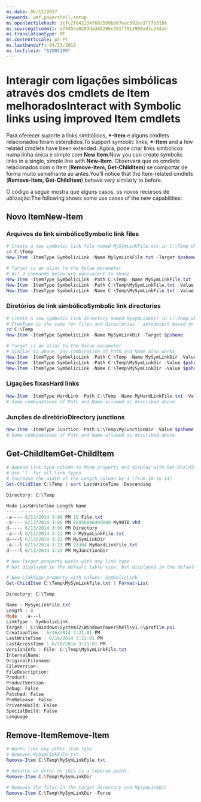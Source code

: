 ```yaml
---
ms.date: 06/12/2017
keywords: wmf,powershell,setup
ms.openlocfilehash: 3cfc2f042234f682599bb67eac592ea3f77b31b6
ms.sourcegitcommit: e7445ba8203da304286c591ff513900ad1c244a4
ms.translationtype: MT
ms.contentlocale: pt-PT
ms.lasthandoff: 04/23/2019
ms.locfileid: "62085189"
---
```

# <a name="interact-with-symbolic-links-using-improved-item-cmdlets"></a><span data-ttu-id="8610a-102">Interagir com ligações simbólicas através dos cmdlets de Item melhorados</span><span class="sxs-lookup"><span data-stu-id="8610a-102">Interact with Symbolic links using improved Item cmdlets</span></span>

<span data-ttu-id="8610a-103">Para oferecer suporte a links simbólicos,  **\*-Item** e alguns cmdlets relacionados foram estendidos.</span><span class="sxs-lookup"><span data-stu-id="8610a-103">To support symbolic links, **\*-Item** and a few related cmdlets have been extended.</span></span> <span data-ttu-id="8610a-104">Agora, pode criar links simbólicos numa linha única e simple com **New Item**.</span><span class="sxs-lookup"><span data-stu-id="8610a-104">Now you can create symbolic links in a single, simple line with **New-Item**.</span></span> <span data-ttu-id="8610a-105">Observará que os cmdlets relacionados com o Item (**Remove-Item, Get-ChildItem**) se comportar de forma muito semelhante ao antes.</span><span class="sxs-lookup"><span data-stu-id="8610a-105">You’ll notice that the Item-related cmdlets (**Remove-Item, Get-ChildItem**) behave very similarly to before.</span></span>

<span data-ttu-id="8610a-106">O código a seguir mostra que alguns casos, os novos recursos de utilização:</span><span class="sxs-lookup"><span data-stu-id="8610a-106">The following shows some use cases of the new capabilities:</span></span>

## <a name="new-item"></a><span data-ttu-id="8610a-107">Novo Item</span><span class="sxs-lookup"><span data-stu-id="8610a-107">New-Item</span></span>

### <a name="symbolic-link-files"></a><span data-ttu-id="8610a-108">Arquivos de link simbólico</span><span class="sxs-lookup"><span data-stu-id="8610a-108">Symbolic link files</span></span>

```powershell
# Create a new symbolic link file named MySymLinkFile.txt in C:\Temp which links to $pshome\profile.ps1
cd C:\Temp
New-Item -ItemType SymbolicLink -Name MySymLinkFile.txt -Target $pshome\profile.ps1

# Target is an alias to the Value parameter
# All 3 commands below are equivalent to above
New-Item -ItemType SymbolicLink -Path C:\Temp -Name MySymLinkFile.txt -Value $pshome\profile.ps1
New-Item -ItemType SymbolicLink -Path C:\Temp\MySymLinkFile.txt -Value $pshome\profile.ps1
New-Item -ItemType SymbolicLink -Name C:\Temp\MySymLinkFile.txt -Value $pshome\profile.ps1
```

### <a name="symbolic-link-directories"></a><span data-ttu-id="8610a-109">Diretórios de link simbólico</span><span class="sxs-lookup"><span data-stu-id="8610a-109">Symbolic link directories</span></span>

```powershell
# Create a new symbolic link directory named MySymLinkDir in C:\Temp which links to the $pshome folder
# ItemType is the same for files and directories - autodetect based on specified target
cd C:\Temp
New-Item -ItemType SymbolicLink -Name MySymLinkDir -Target $pshome

# Target is an alias to the Value parameter
# Similar to above, any combination of Path and Name also works
New-Item -ItemType SymbolicLink -Path C:\Temp -Name MySymLinkDir -Value $pshome
New-Item -ItemType SymbolicLink -Path C:\Temp\MySymLinkDir -Value $pshome
New-Item -ItemType SymbolicLink -Name C:\Temp\MySymLinkDir -Value $pshome
```

### <a name="hard-links"></a><span data-ttu-id="8610a-110">Ligações fixas</span><span class="sxs-lookup"><span data-stu-id="8610a-110">Hard links</span></span>

```powershell
New-Item -ItemType HardLink -Path C:\Temp -Name MyHardLinkFile.txt -Value $pshome\profile.ps1
# Same combinations of Path and Name allowed as described above
```

### <a name="directory-junctions"></a><span data-ttu-id="8610a-111">Junções de diretório</span><span class="sxs-lookup"><span data-stu-id="8610a-111">Directory junctions</span></span>

```powershell
New-Item -ItemType Junction -Path C:\Temp\MyJunctionDir -Value $pshome
# Same combinations of Path and Name allowed as described above
```

## <a name="get-childitem"></a><span data-ttu-id="8610a-112">Get-ChildItem</span><span class="sxs-lookup"><span data-stu-id="8610a-112">Get-ChildItem</span></span>

```powershell
# Append link type column to Mode property and display with Get-ChildItem
# Use 'l' for all link types
# Increase the width of the Length column by 4 (from 10 to 14)
Get-ChildItem C:\Temp | sort LastWriteTime -Descending

Directory: C:\Temp

Mode LastWriteTime Length Name
---- ------------- ------ ----
-a---- 6/13/2014 3:00 PM 16 File.txt
-a---- 6/13/2014 3:00 PM 98956046499840 My90TB.vhd
d----- 6/13/2014 3:00 PM Directory
-a---l 6/13/2014 3:21 PM 0 MySymLinkFile.txt
d----l 6/13/2014 3:22 PM MySymLinkDir
-a---l 6/13/2014 3:23 PM 23304 MyHardLinkFile.txt
d----l 6/13/2014 3:24 PM MyJunctionDir

# New Target property works with any link type
# Not displayed in the default table view, but displayed in the default list view

# New LinkType property with values: SymbolicLink
Get-ChildItem C:\Temp\MySymLinkFile.txt | Format-List

Directory: C:\Temp

Name : MySymLinkFile.txt
Length : 0
Mode : -a---l
LinkType : SymbolicLink
Target : C:\Windows\System32\WindowsPowerShell\v1.0\profile.ps1
CreationTime : 6/16/2014 3:21:01 PM
LastWriteTime : 6/16/2014 3:21:01 PM
LastAccessTime : 6/16/2014 3:21:01 PM
VersionInfo : File: C:\Temp\MySymLinkFile.txt
InternalName:
OriginalFilename:
FileVersion:
FileDescription:
Product:
ProductVersion:
Debug: False
Patched: False
PreRelease: False
PrivateBuild: False
SpecialBuild: False
Language:
```

## <a name="remove-item"></a><span data-ttu-id="8610a-113">Remove-Item</span><span class="sxs-lookup"><span data-stu-id="8610a-113">Remove-Item</span></span>

```powershell
# Works like any other item type
# Removes MySymLinkFile.txt
Remove-Item C:\Temp\MySymLinkFile.txt

# Returns an error as this is a reparse point.
Remove-Item C:\Temp\MySymLinkDir

# Removes the files in the target directory and MySymLinkDir
Remove-Item C:\Temp\MySymLinkDir -Force
```

